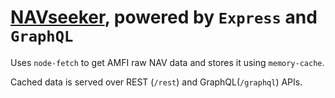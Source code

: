 # [NAVseeker](https://github.com/terriblebassist/navseeker), powered by ``Express`` and ``GraphQL``
Uses ``node-fetch`` to get AMFI raw NAV data and stores it using ``memory-cache``.

Cached data is served over REST (```/rest```) and GraphQL(```/graphql```) APIs.
